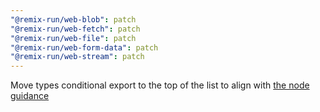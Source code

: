 ```yaml
---
"@remix-run/web-blob": patch
"@remix-run/web-fetch": patch
"@remix-run/web-file": patch
"@remix-run/web-form-data": patch
"@remix-run/web-stream": patch
---
```


Move types conditional export to the top of the list to align with [the node guidance](https://nodejs.org/api/packages.html#community-conditions-definitions)
